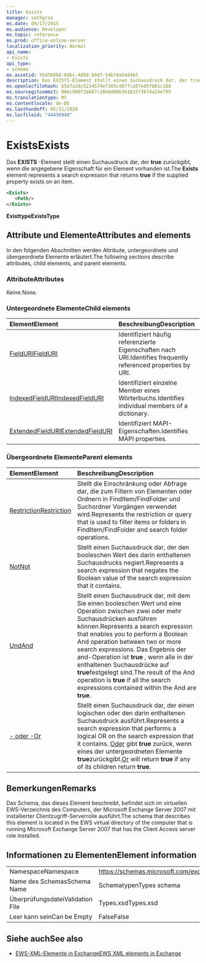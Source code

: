 ```yaml
---
title: Exists
manager: sethgros
ms.date: 09/17/2015
ms.audience: Developer
ms.topic: reference
ms.prod: office-online-server
localization_priority: Normal
api_name:
- Exists
api_type:
- schema
ms.assetid: 55d568bd-8dbc-4d50-b9d7-54b74a54d4b5
description: Das EXISTS-Element stellt einen Suchausdruck dar, der true zurückgibt, wenn die angegebene Eigenschaft für ein Element vorhanden ist.
ms.openlocfilehash: b5e7a24c5214574ef385cd6ffca87ed5f861c188
ms.sourcegitcommit: 88ec988f2bb67c1866d06b361615f3674a24e795
ms.translationtype: MT
ms.contentlocale: de-DE
ms.lasthandoff: 05/31/2020
ms.locfileid: "44456948"
---
```

# <a name="exists"></a><span data-ttu-id="2c1ba-103">Exists</span><span class="sxs-lookup"><span data-stu-id="2c1ba-103">Exists</span></span>

<span data-ttu-id="2c1ba-104">Das **EXISTS** -Element stellt einen Suchausdruck dar, der **true** zurückgibt, wenn die angegebene Eigenschaft für ein Element vorhanden ist.</span><span class="sxs-lookup"><span data-stu-id="2c1ba-104">The **Exists** element represents a search expression that returns **true** if the supplied property exists on an item.</span></span> 
  
```xml
<Exists>
   <Path/>
</Exists>
```

 <span data-ttu-id="2c1ba-105">**Existtype**</span><span class="sxs-lookup"><span data-stu-id="2c1ba-105">**ExistsType**</span></span>
## <a name="attributes-and-elements"></a><span data-ttu-id="2c1ba-106">Attribute und Elemente</span><span class="sxs-lookup"><span data-stu-id="2c1ba-106">Attributes and elements</span></span>

<span data-ttu-id="2c1ba-107">In den folgenden Abschnitten werden Attribute, untergeordnete und übergeordnete Elemente erläutert.</span><span class="sxs-lookup"><span data-stu-id="2c1ba-107">The following sections describe attributes, child elements, and parent elements.</span></span>
  
### <a name="attributes"></a><span data-ttu-id="2c1ba-108">Attribute</span><span class="sxs-lookup"><span data-stu-id="2c1ba-108">Attributes</span></span>

<span data-ttu-id="2c1ba-109">Keine.</span><span class="sxs-lookup"><span data-stu-id="2c1ba-109">None.</span></span>
  
### <a name="child-elements"></a><span data-ttu-id="2c1ba-110">Untergeordnete Elemente</span><span class="sxs-lookup"><span data-stu-id="2c1ba-110">Child elements</span></span>

|<span data-ttu-id="2c1ba-111">**Element**</span><span class="sxs-lookup"><span data-stu-id="2c1ba-111">**Element**</span></span>|<span data-ttu-id="2c1ba-112">**Beschreibung**</span><span class="sxs-lookup"><span data-stu-id="2c1ba-112">**Description**</span></span>|
|:-----|:-----|
|[<span data-ttu-id="2c1ba-113">FieldURI</span><span class="sxs-lookup"><span data-stu-id="2c1ba-113">FieldURI</span></span>](fielduri.md) <br/> |<span data-ttu-id="2c1ba-114">Identifiziert häufig referenzierte Eigenschaften nach URI.</span><span class="sxs-lookup"><span data-stu-id="2c1ba-114">Identifies frequently referenced properties by URI.</span></span>  <br/> |
|[<span data-ttu-id="2c1ba-115">IndexedFieldURI</span><span class="sxs-lookup"><span data-stu-id="2c1ba-115">IndexedFieldURI</span></span>](indexedfielduri.md) <br/> |<span data-ttu-id="2c1ba-116">Identifiziert einzelne Member eines Wörterbuchs.</span><span class="sxs-lookup"><span data-stu-id="2c1ba-116">Identifies individual members of a dictionary.</span></span>  <br/> |
|[<span data-ttu-id="2c1ba-117">ExtendedFieldURI</span><span class="sxs-lookup"><span data-stu-id="2c1ba-117">ExtendedFieldURI</span></span>](extendedfielduri.md) <br/> |<span data-ttu-id="2c1ba-118">Identifiziert MAPI-Eigenschaften.</span><span class="sxs-lookup"><span data-stu-id="2c1ba-118">Identifies MAPI properties.</span></span>  <br/> |
   
### <a name="parent-elements"></a><span data-ttu-id="2c1ba-119">Übergeordnete Elemente</span><span class="sxs-lookup"><span data-stu-id="2c1ba-119">Parent elements</span></span>

|<span data-ttu-id="2c1ba-120">**Element**</span><span class="sxs-lookup"><span data-stu-id="2c1ba-120">**Element**</span></span>|<span data-ttu-id="2c1ba-121">**Beschreibung**</span><span class="sxs-lookup"><span data-stu-id="2c1ba-121">**Description**</span></span>|
|:-----|:-----|
|[<span data-ttu-id="2c1ba-122">Restriction</span><span class="sxs-lookup"><span data-stu-id="2c1ba-122">Restriction</span></span>](restriction.md) <br/> |<span data-ttu-id="2c1ba-123">Stellt die Einschränkung oder Abfrage dar, die zum Filtern von Elementen oder Ordnern in FindItem/FindFolder und Suchordner Vorgängen verwendet wird.</span><span class="sxs-lookup"><span data-stu-id="2c1ba-123">Represents the restriction or query that is used to filter items or folders in FindItem/FindFolder and search folder operations.</span></span>  <br/> |
|[<span data-ttu-id="2c1ba-124">Not</span><span class="sxs-lookup"><span data-stu-id="2c1ba-124">Not</span></span>](not.md) <br/> |<span data-ttu-id="2c1ba-125">Stellt einen Suchausdruck dar, der den booleschen Wert des darin enthaltenen Suchausdrucks negiert.</span><span class="sxs-lookup"><span data-stu-id="2c1ba-125">Represents a search expression that negates the Boolean value of the search expression that it contains.</span></span>  <br/> |
|[<span data-ttu-id="2c1ba-126">Und</span><span class="sxs-lookup"><span data-stu-id="2c1ba-126">And</span></span>](and.md) <br/> |<span data-ttu-id="2c1ba-127">Stellt einen Suchausdruck dar, mit dem Sie einen booleschen Wert und eine Operation zwischen zwei oder mehr Suchausdrücken ausführen können.</span><span class="sxs-lookup"><span data-stu-id="2c1ba-127">Represents a search expression that enables you to perform a Boolean And operation between two or more search expressions.</span></span> <span data-ttu-id="2c1ba-128">Das Ergebnis der and-Operation ist **true** , wenn alle in der enthaltenen Suchausdrücke auf **true**festgelegt sind.</span><span class="sxs-lookup"><span data-stu-id="2c1ba-128">The result of the And operation is **true** if all the search expressions contained within the And are **true**.</span></span>  <br/> |
|[<span data-ttu-id="2c1ba-129">- oder -</span><span class="sxs-lookup"><span data-stu-id="2c1ba-129">Or</span></span>](or.md) <br/> |<span data-ttu-id="2c1ba-130">Stellt einen Suchausdruck dar, der einen logischen oder den darin enthaltenen Suchausdruck ausführt.</span><span class="sxs-lookup"><span data-stu-id="2c1ba-130">Represents a search expression that performs a logical OR on the search expression that it contains.</span></span> <span data-ttu-id="2c1ba-131">[Oder](or.md) gibt **true** zurück, wenn eines der untergeordneten Elemente **true**zurückgibt.</span><span class="sxs-lookup"><span data-stu-id="2c1ba-131">[Or](or.md) will return **true** if any of its children return **true**.</span></span>  <br/> |
   
## <a name="remarks"></a><span data-ttu-id="2c1ba-132">Bemerkungen</span><span class="sxs-lookup"><span data-stu-id="2c1ba-132">Remarks</span></span>

<span data-ttu-id="2c1ba-133">Das Schema, das dieses Element beschreibt, befindet sich im virtuellen EWS-Verzeichnis des Computers, der Microsoft Exchange Server 2007 mit installierter Clientzugriff-Serverrolle ausführt.</span><span class="sxs-lookup"><span data-stu-id="2c1ba-133">The schema that describes this element is located in the EWS virtual directory of the computer that is running Microsoft Exchange Server 2007 that has the Client Access server role installed.</span></span>
  
## <a name="element-information"></a><span data-ttu-id="2c1ba-134">Informationen zu Elementen</span><span class="sxs-lookup"><span data-stu-id="2c1ba-134">Element information</span></span>

|||
|:-----|:-----|
|<span data-ttu-id="2c1ba-135">Namespace</span><span class="sxs-lookup"><span data-stu-id="2c1ba-135">Namespace</span></span>  <br/> |https://schemas.microsoft.com/exchange/services/2006/types  <br/> |
|<span data-ttu-id="2c1ba-136">Name des Schemas</span><span class="sxs-lookup"><span data-stu-id="2c1ba-136">Schema Name</span></span>  <br/> |<span data-ttu-id="2c1ba-137">Schematypen</span><span class="sxs-lookup"><span data-stu-id="2c1ba-137">Types schema</span></span>  <br/> |
|<span data-ttu-id="2c1ba-138">Überprüfungsdatei</span><span class="sxs-lookup"><span data-stu-id="2c1ba-138">Validation File</span></span>  <br/> |<span data-ttu-id="2c1ba-139">Types.xsd</span><span class="sxs-lookup"><span data-stu-id="2c1ba-139">Types.xsd</span></span>  <br/> |
|<span data-ttu-id="2c1ba-140">Leer kann sein</span><span class="sxs-lookup"><span data-stu-id="2c1ba-140">Can be Empty</span></span>  <br/> |<span data-ttu-id="2c1ba-141">False</span><span class="sxs-lookup"><span data-stu-id="2c1ba-141">False</span></span>  <br/> |
   
## <a name="see-also"></a><span data-ttu-id="2c1ba-142">Siehe auch</span><span class="sxs-lookup"><span data-stu-id="2c1ba-142">See also</span></span>



- [<span data-ttu-id="2c1ba-143">EWS-XML-Elemente in Exchange</span><span class="sxs-lookup"><span data-stu-id="2c1ba-143">EWS XML elements in Exchange</span></span>](ews-xml-elements-in-exchange.md)

